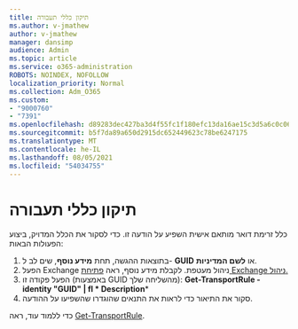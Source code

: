```yaml
---
title: תיקון כללי תעבורה
ms.author: v-jmathew
author: v-jmathew
manager: dansimp
audience: Admin
ms.topic: article
ms.service: o365-administration
ROBOTS: NOINDEX, NOFOLLOW
localization_priority: Normal
ms.collection: Adm_O365
ms.custom:
- "9000760"
- "7391"
ms.openlocfilehash: d89283dec427ba3d4f55fc1f180efc13da16ae15c3d5a6c0c06a696faa6df7f8
ms.sourcegitcommit: b5f7da89a650d2915dc652449623c78be6247175
ms.translationtype: MT
ms.contentlocale: he-IL
ms.lasthandoff: 08/05/2021
ms.locfileid: "54034755"
---
```

# <a name="fix-transport-rules"></a>תיקון כללי תעבורה

כלל זרימת דואר מותאם אישית השפיע על הודעה זו. כדי לסקור את הכלל המדויק, ביצוע הפעולות הבאות:

1. בתוצאות ההגשה, תחת **מידע נוסף**, שים לב ל- **GUID** או **לשם המדיניות**.
2. הפעל Exchange ניהול מעטפת. לקבלת מידע נוסף, ראה [פתיחת Exchange ניהול.](https://go.microsoft.com/fwlink/?linkid=2101432)
3. הפעל פקודה זו (באמצעות GUID מהשליחה שלך):  **Get-TransportRule -identity "GUID" | fl * Description***
4. סקור את התיאור כדי לראות את התנאים שהוגדרו שהשפיעו על ההודעה.

כדי ללמוד עוד, ראה [Get-TransportRule](https://go.microsoft.com/fwlink/?linkid=2101523).
